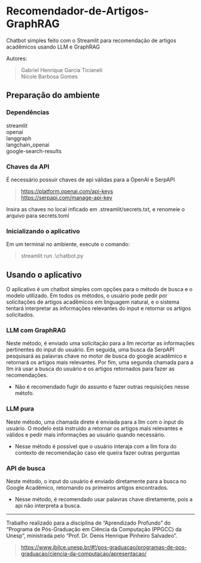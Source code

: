 # Recomendador-de-Artigos-GraphRAG
Chatbot simples feito com o Streamlit para recomendação de artigos acadêmicos usando LLM e GraphRAG

Autores:
> Gabriel Henrique Garcia Ticianeli<br>
> Nicole Barbosa Gomes<br>

## Preparação do ambiente

### Dependências
streamlit<br>
openai<br>
langgraph<br>
langchain_openai<br>
google-search-results<br>

### Chaves da API
É necessário possuir chaves de api válidas para a OpenAI e SerpAPI<br>
> https://platform.openai.com/api-keys<br>
> https://serpapi.com/manage-api-key<br>

Insira as chaves no local inficado em .streamlit/secrets.txt, e renomeie o arquivo para secrets.toml

### Inicializando o aplicativo
Em um terminal no ambiente, execute o comando:<br>
> streamlit run .\chatbot.py

## Usando o aplicativo

O aplicativo é um chatbot simples com opções para o método de busca e o modelo utilizado. Em todos os métodos, o usuário pode pedir por solicitações de artigos acadêmicos em linguagem natural, e o sistema tentará interpretar as informações relevantes do input e retornar os artigos solicitados.

### LLM com GraphRAG

Neste método, é enviado uma solicitação para a llm recortar as informações pertinentes do input do usuário. Em seguida, uma busca da SerpAPI pesquisará as palavras chave no motor de busca do google acadêmico e retornará os artigos mais relevantes. Por fim, uma segunda chamada para a llm irá usar a busca do usuário e os artigos retornados para fazer as recomendações.

- Não é recomendado fugir do assunto e fazer outras requisições nesse métofo.

### LLM pura

Neste método, uma chamada direte é enviada para a llm com o input do usuário. O modelo está instruido a retornar os artigos mais relevantes e válidos e pedir mais informações ao usuário quando necessário.

- Nesse método é possível que o usuário interaja com a llm fora do contexto de recomendação caso ele queira fazer outras perguntas

### API de busca

Neste método, o input do usuário é enviado diretamente para a busca no Google Acadêmico, retornando os primeiros artigos encontrados.

- Nesse método, é recomendado usar palavras chave diretamente, pois a api não interpreta a busca.

---

Trabalho realizado para a disciplina de “Aprendizado Profundo” do “Programa de Pós-Graduação em Ciência da Computação
(PPGCC) da Unesp”, ministrada pelo “Prof. Dr. Denis Henrique Pinheiro Salvadeo”.

> https://www.ibilce.unesp.br/#!/pos-graduacao/programas-de-pos-graduacao/ciencia-da-computacao/apresentacao/
